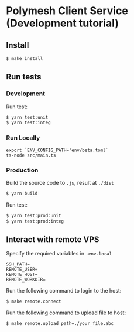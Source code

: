 # Polymesh Client Service (Development tutorial)

## Install

```sh
$ make install
```

## Run tests

### Development

Run test:
```sh
$ yarn test:unit
$ yarn test:integ
```

### Run Locally
    export `ENV_CONFIG_PATH='env/beta.toml`
    ts-node src/main.ts

### Production

Build the source code to `.js`, result at `./dist`

```sh
$ yarn build
```

Run test:
```sh
$ yarn test:prod:unit
$ yarn test:prod:integ
```

## Interact with remote VPS

Specify the required variables in `.env.local`

```
SSH_PATH=
REMOTE_USER=
REMOTE_HOST=
REMOTE_WORKDIR=
```

Run the following command to login to the host:
```sh
$ make remote.connect
```

Run the following command to upload file to host:
```sh
$ make remote.upload path=./your_file.abc
```
